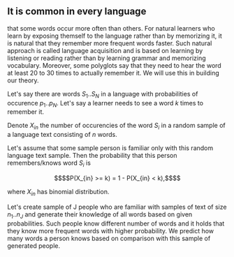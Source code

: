 ## It is common in every language

 that some words occur more often than others. For natural learners who learn by exposing themself to the language rather than by memorizing it, it is natural that they remember more frequent words faster. Such natural approach is called language acquisition and is based on learning by listening or reading rather than by learning grammar and memorizing vocabulary. Moreover, some polyglots say that they need to hear the word at least 20 to 30 times to actually remember it. We will use this in building our theory.

Let's say there are words $S_{1}..S_{N}$ in a language with probabilities of occurence $p_{1}..p_{N}$. 
Let's say a learner needs to see a word $k$ times to remember it.

Denote $X_{in}$ the number of occurencies of the word $S_{i}$ in a random sample of a language text consisting of $n$ words.

Let's assume that some sample person is familiar only with this random language text sample. Then the probability that this person remembers/knows word $S_{i}$ is 

```math
$$P(X_{in} >= k) = 1 - P(X_{in} < k),$$
```

where $X_{in}$ has binomial distribution.


Let's create sample of J people who are familiar with samples of text of size $n_{1}..n_{J}$ and 
generate their knowledge of all words based on given probabilities. Such people know different number of words and it holds that they know more frequent words with higher probability. We predict how many words a person knows based on comparison with this sample of generated people.

